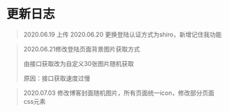 # 更新日志
> 2020.06.19 上传
> 2020.06.20 更换登陆认证方式为shiro，新增记住我功能

> 2020.06.21修改登陆页面背景图片获取方式
>
> 由接口获取改为自定义30张图片随机获取
>
> 原因：接口获取速度过慢

> 2020.07.03 修改博客封面随机图片，所有页面统一icon，修改部分页面css元素
